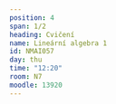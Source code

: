 ```yaml
---
position: 4
span: 1/2
heading: Cvičení
name: Lineární algebra 1
id: NMAI057
day: thu
time: "12:20"
room: N7
moodle: 13920
---
```

